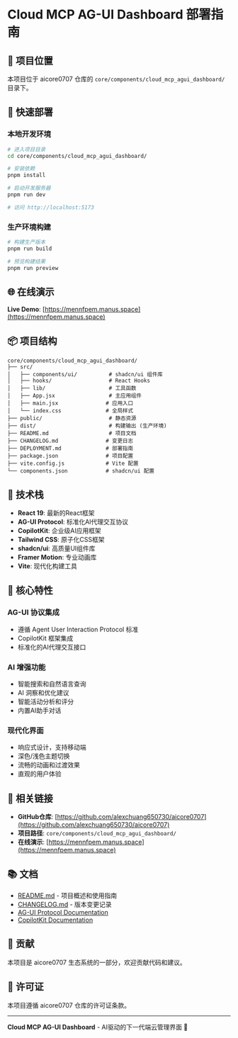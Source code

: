 # Cloud MCP AG-UI Dashboard 部署指南

## 📍 项目位置

本项目位于 aicore0707 仓库的 `core/components/cloud_mcp_agui_dashboard/` 目录下。

## 🚀 快速部署

### 本地开发环境

```bash
# 进入项目目录
cd core/components/cloud_mcp_agui_dashboard/

# 安装依赖
pnpm install

# 启动开发服务器
pnpm run dev

# 访问 http://localhost:5173
```

### 生产环境构建

```bash
# 构建生产版本
pnpm run build

# 预览构建结果
pnpm run preview
```

## 🌐 在线演示

**Live Demo**: [https://mennfpem.manus.space](https://mennfpem.manus.space)

## 📦 项目结构

```
core/components/cloud_mcp_agui_dashboard/
├── src/
│   ├── components/ui/          # shadcn/ui 组件库
│   ├── hooks/                  # React Hooks
│   ├── lib/                    # 工具函数
│   ├── App.jsx                 # 主应用组件
│   ├── main.jsx               # 应用入口
│   └── index.css              # 全局样式
├── public/                     # 静态资源
├── dist/                       # 构建输出 (生产环境)
├── README.md                   # 项目文档
├── CHANGELOG.md               # 变更日志
├── DEPLOYMENT.md              # 部署指南
├── package.json               # 项目配置
├── vite.config.js             # Vite 配置
└── components.json            # shadcn/ui 配置
```

## 🔧 技术栈

- **React 19**: 最新的React框架
- **AG-UI Protocol**: 标准化AI代理交互协议
- **CopilotKit**: 企业级AI应用框架
- **Tailwind CSS**: 原子化CSS框架
- **shadcn/ui**: 高质量UI组件库
- **Framer Motion**: 专业动画库
- **Vite**: 现代化构建工具

## 🌟 核心特性

### AG-UI 协议集成
- 遵循 Agent User Interaction Protocol 标准
- CopilotKit 框架集成
- 标准化的AI代理交互接口

### AI 增强功能
- 智能搜索和自然语言查询
- AI 洞察和优化建议
- 智能活动分析和评分
- 内置AI助手对话

### 现代化界面
- 响应式设计，支持移动端
- 深色/浅色主题切换
- 流畅的动画和过渡效果
- 直观的用户体验

## 🔗 相关链接

- **GitHub仓库**: [https://github.com/alexchuang650730/aicore0707](https://github.com/alexchuang650730/aicore0707)
- **项目路径**: `core/components/cloud_mcp_agui_dashboard/`
- **在线演示**: [https://mennfpem.manus.space](https://mennfpem.manus.space)

## 📚 文档

- [README.md](./README.md) - 项目概述和使用指南
- [CHANGELOG.md](./CHANGELOG.md) - 版本变更记录
- [AG-UI Protocol Documentation](https://docs.ag-ui.com/)
- [CopilotKit Documentation](https://docs.copilotkit.ai/)

## 🤝 贡献

本项目是 aicore0707 生态系统的一部分，欢迎贡献代码和建议。

## 📄 许可证

本项目遵循 aicore0707 仓库的许可证条款。

---

**Cloud MCP AG-UI Dashboard** - AI驱动的下一代端云管理界面 🚀

